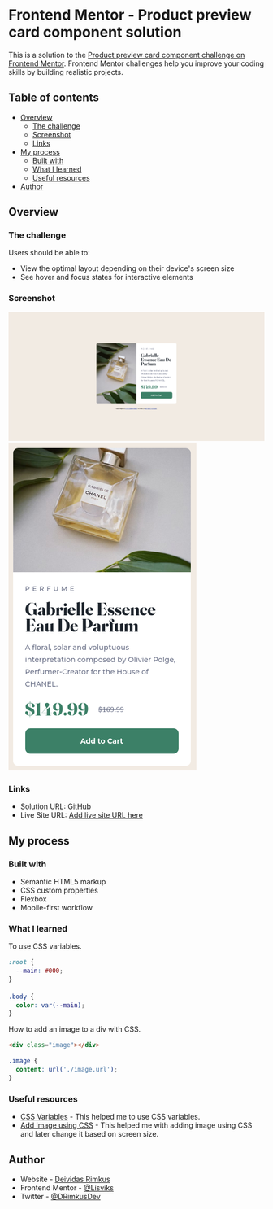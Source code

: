 # Frontend Mentor - Product preview card component solution

This is a solution to the [Product preview card component challenge on Frontend Mentor](https://www.frontendmentor.io/challenges/product-preview-card-component-GO7UmttRfa). Frontend Mentor challenges help you improve your coding skills by building realistic projects.

## Table of contents

- [Overview](#overview)
  - [The challenge](#the-challenge)
  - [Screenshot](#screenshot)
  - [Links](#links)
- [My process](#my-process)
  - [Built with](#built-with)
  - [What I learned](#what-i-learned)
  - [Useful resources](#useful-resources)
- [Author](#author)

## Overview

### The challenge

Users should be able to:

- View the optimal layout depending on their device's screen size
- See hover and focus states for interactive elements

### Screenshot

![Desktop](./screenshots/desktop.png)
![Mobile](./screenshots/mobile.png)

### Links

- Solution URL: [GitHub](https://github.com/Lisviks/product-preview-card-frontendmentor.git)
- Live Site URL: [Add live site URL here](https://your-live-site-url.com)

## My process

### Built with

- Semantic HTML5 markup
- CSS custom properties
- Flexbox
- Mobile-first workflow

### What I learned

To use CSS variables.

```css
:root {
  --main: #000;
}

.body {
  color: var(--main);
}
```

How to add an image to a div with CSS.

```html
<div class="image"></div>
```

```css
.image {
  content: url('./image.url');
}
```

### Useful resources

- [CSS Variables](https://developer.mozilla.org/en-US/docs/Web/CSS/Using_CSS_custom_properties#using_the_root_pseudo-class) - This helped me to use CSS variables.
- [Add image using CSS](https://stackoverflow.com/questions/10829675/how-to-put-an-image-in-div-with-css) - This helped me with adding image using CSS and later change it based on screen size.

## Author

- Website - [Deividas Rimkus](https://github.com/Lisviks)
- Frontend Mentor - [@Lisviks](https://www.frontendmentor.io/profile/Lisviks)
- Twitter - [@DRimkusDev](https://twitter.com/DRimkusDev)

